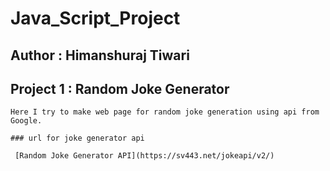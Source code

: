 # Java_Script_Project

## Author : Himanshuraj Tiwari


## Project 1 : Random Joke Generator
    Here I try to make web page for random joke generation using api from Google.

    ### url for joke generator api

     [Random Joke Generator API](https://sv443.net/jokeapi/v2/)
